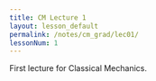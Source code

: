 ```yaml
---
title: CM Lecture 1
layout: lesson_default
permalink: /notes/cm_grad/lec01/
lessonNum: 1
---
```

First lecture for Classical Mechanics.
